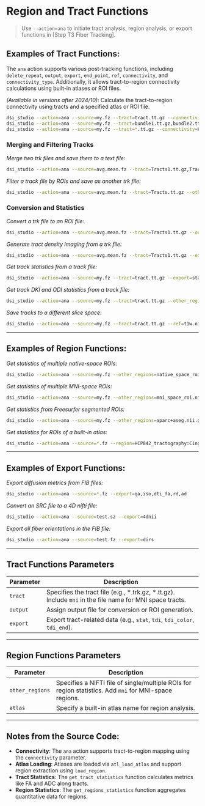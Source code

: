 # Region and Tract Functions

> Use `--action=ana` to initiate tract analysis, region analysis, or export functions in [Step T3 Fiber Tracking].

## Examples of Tract Functions:

The `ana` action supports various post-tracking functions, including `delete_repeat`, `output`, `export`, `end_point`, `ref`, `connectivity`, and `connectivity_type`. Additionally, it allows tract-to-region connectivity calculations using built-in atlases or ROI files.

*(Available in versions after 2024/10)*: Calculate the tract-to-region connectivity using tracts and a specified atlas or ROI file.

```bash
dsi_studio --action=ana --source=my.fz --tract=tract.tt.gz --connectivity=HCP-MMP,Brodmann
dsi_studio --action=ana --source=my.fz --tract=bundle1.tt.gz,bundle2.tt.gz,bundle3.tt.gz --connectivity=HCP-MMP+subcortical.nii.gz
dsi_studio --action=ana --source=my.fz --tract=*.tt.gz --connectivity=HCP-MMP
```

### Merging and Filtering Tracks
*Merge two trk files and save them to a text file:*
```bash
dsi_studio --action=ana --source=avg.mean.fz --tract=Tracts1.tt.gz,Tract2.tt.gz --output=Tracts1.txt
```

*Filter a track file by ROIs and save as another trk file:*
```bash
dsi_studio --action=ana --source=avg.mean.fz --tract=Tracts.tt.gz --other_regions=roi.nii.gz,roi2.nii.gz --output=filtered_track.tt.gz
```

### Conversion and Statistics
*Convert a trk file to an ROI file:*
```bash
dsi_studio --action=ana --source=avg.mean.fz --tract=Tracts1.tt.gz --output=ROI.nii.gz
```

*Generate tract density imaging from a trk file:*
```bash
dsi_studio --action=ana --source=avg.mean.fz --tract=Tracts1.tt.gz --export=tdi
```

*Get track statistics from a track file:*
```bash
dsi_studio --action=ana --source=my.fz --tract=tract.tt.gz --export=stat
```

*Get track DKI and ODI statistics from a track file:*
```bash
dsi_studio --action=ana --source=my.fz --tract=tract.tt.gz --other_regions=DKI.nii.gz,ODI.nii.gz --export=stat
```

*Save tracks to a different slice space:*
```bash
dsi_studio --action=ana --source=my.fz --tract=tract.tt.gz --ref=t1w.nii.gz --output=tract_in_t1w.tt.gz
```

---

## Examples of Region Functions:

*Get statistics of multiple native-space ROIs:*
```bash
dsi_studio --action=ana --source=my.fz --other_regions=native_space_roi.nii.gz
```

*Get statistics of multiple MNI-space ROIs:*
```bash
dsi_studio --action=ana --source=my.fz --other_regions=mni_space_roi.nii.gz
```

*Get statistics from Freesurfer segmented ROIs:*
```bash
dsi_studio --action=ana --source=my.fz --other_regions=aparc+aseg.nii.gz
```

*Get statistics for ROIs of a built-in atlas:*
```bash
dsi_studio --action=ana --source=*.fz --region=HCP842_tractography:Cingulum_L,HCP842_tractography:Cingulum_R
```

---

## Examples of Export Functions:

*Export diffusion metrics from FIB files:*
```bash
dsi_studio --action=ana --source=*.fz --export=qa,iso,dti_fa,rd,ad
```

*Convert an SRC file to a 4D nifti file:*
```bash
dsi_studio --action=ana --source=test.sz --export=4dnii
```

*Export all fiber orientations in the FIB file:*
```bash
dsi_studio --action=ana --source=test.fz --export=dirs
```

---

## Tract Functions Parameters

| **Parameter**  | **Description**                                                                 |
|-----------------|---------------------------------------------------------------------------------|
| `tract`        | Specifies the tract file (e.g., *.trk.gz, *.tt.gz). Include `mni` in the file name for MNI space tracts. |
| `output`       | Assign output file for conversion or ROI generation.                           |
| `export`       | Export tract-related data (e.g., `stat`, `tdi`, `tdi_color`, `tdi_end`).        |

---

## Region Functions Parameters

| **Parameter**    | **Description**                                                                 |
|-------------------|---------------------------------------------------------------------------------|
| `other_regions`  | Specifies a NIFTI file of single/multiple ROIs for region statistics. Add `mni` for MNI-space regions. |
| `atlas`          | Specify a built-in atlas name for region analysis.                             |

---

## Notes from the Source Code:
- **Connectivity**: The `ana` action supports tract-to-region mapping using the `connectivity` parameter.
- **Atlas Loading**: Atlases are loaded via `atl_load_atlas` and support region extraction using `load_region`.
- **Tract Statistics**: The `get_tract_statistics` function calculates metrics like FA and ADC along tracts.
- **Region Statistics**: The `get_regions_statistics` function aggregates quantitative data for regions.
